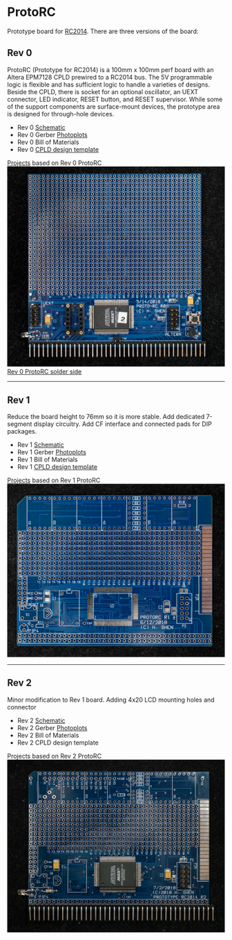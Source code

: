 # ProtoRC
Prototype board for [RC2014](http://rc2014.co.uk/).  There are three versions of the board:
## Rev 0
ProtoRC (Prototype for RC2014) is a 100mm x 100mm perf board with an Altera EPM7128 CPLD prewired to a RC2014 bus. The 5V programmable logic is flexible and has sufficient logic to handle a varieties of designs. Beside the CPLD, there is socket for an optional oscillator, an UEXT connector, LED indicator, RESET button, and RESET supervisor.  While some of the support components are surface-mount devices, the prototype area is designed for through-hole devices. 
* Rev 0 [Schematic](protorc_scm.pdf)
* Rev 0 Gerber [Photoplots](PROTORC_r0.zip)
* Rev 0 Bill of Materials
* Rev 0 [CPLD design template](ProtoRC_r0_template.zip)

[Projects](ProtoRC_Rev0_Projects/readme.md) based on Rev 0 ProtoRC
![](DSC_36500526.jpg)
[Rev 0 ProtoRC solder side](DSC_36510526.jpg)

***
## Rev 1
Reduce the board height to 76mm so it is more stable.  Add dedicated 7-segment display circuitry.  Add CF interface and connected pads for DIP packages.
* Rev 1 [Schematic](protoRC_r1_scm.pdf)
* Rev 1 Gerber [Photoplots](ProtoRC1.zip)
* Rev 1 Bill of Materials
* Rev 1 [CPLD design template](ProtoRC_r1_template.zip)

[Projects](ProtoRC_Rev1_Projects/readme.md) based on Rev 1 ProtoRC
![](DSC_36810621.jpg)

***
## Rev 2
Minor modification to Rev 1 board.  Adding 4x20 LCD mounting holes and connector
* Rev 2 [Schematic](ProtoRC_rev2_scm.pdf)
* Rev 2 Gerber [Photoplots](PROTORC_rev2.zip)
* Rev 2 Bill of Materials
* Rev 2 CPLD design template

Projects based on Rev 2 ProtoRC
![](DSC_40071022.jpg)

